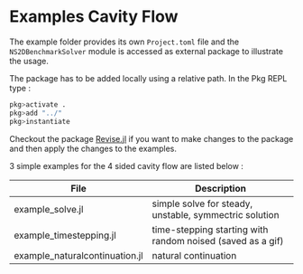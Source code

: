 # Examples Cavity Flow

The example folder provides its own `Project.toml` file and the
`NS2DBenchmarkSolver` module is accessed as external package to illustrate the
usage.

The package has to be added locally using a relative path. In the Pkg REPL type :
```julia
pkg>activate .
pkg>add "../"
pkg>instantiate 
```

Checkout the package [Revise.jl](https://github.com/timholy/Revise.jl.git) if
you want to make changes to the package and then apply the changes to the
examples.

3 simple examples for the 4 sided cavity flow are listed below :

| File                            | Description                                                |
| ------------------------------- | ---------------------------------------------------------- |
| example\_solve.jl               | simple solve for steady, unstable, symmectric solution     |
| example\_timestepping.jl        | time-stepping starting with random noised (saved as a gif) |
| example\_naturalcontinuation.jl | natural continuation                                       |
